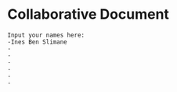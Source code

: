 # Collaborative Document
    Input your names here:
    -Ines Ben Slimane
    -
    -
    -
    -
    -
    -

